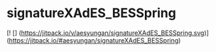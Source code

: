 # signatureXAdES_BESSpring
[! [] (https://jitpack.io/v/aesyungan/signatureXAdES_BESSpring.svg)] (https://jitpack.io/#aesyungan/signatureXAdES_BESSpring)

